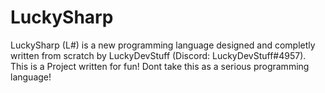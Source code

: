 # LuckySharp
LuckySharp (L#) is a new programming language designed and completly written from scratch by LuckyDevStuff (Discord: LuckyDevStuff#4957). This is a Project written for fun! Dont take this as a serious programming language!

